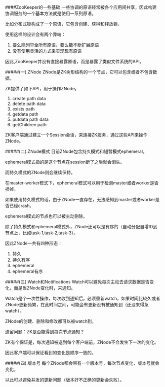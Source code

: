 ####ZooKeeper的一些基础
一些协调的原语经常被各个应用间共享，因此构建协调服务的一个基本方法就是使用一系列原语。

比如分布式锁构成了一个原语，它包含创建、获得和释放锁。

使用这样的设计会有两个弊端：
1.	要么能列举全所有原语，要么能不断扩展原语
2.	没有使用灵活的方式来实现现有原语

因此,ZooKeeper并没有直接暴露原语，而是暴露了类似文件系统的API。


#####(一).ZNode
ZNode是ZK树形结构的一个节点，它可以包含或者不包含数据。

ZK提供了如下API，用于操作ZNode。

1.	create path data
2.	delete path data
3.	exists path
3.	getdata path
4.	putdata path data
5.	getChildren path

ZK客户端通过建立一个Session会话，来连接ZK服务，通过这些API来操作ZNode。


#####(二).ZNode模式
目前ZNode包含持久模式和短暂模式ephemeral。

ephemeral模式指的是这个节点在session断了之后就会消失。

而持久模式的ZNode则会继续保持。

在master-worker模式下，ephemeral模式可以用于检测master或者worker是否挂掉。

如果使用持久模式的话，由于ZNode一直存在，无法感知到master或者worker是否已经crash。

ephemeral模式的节点也可以被主动删除。

除了持久模式和ephemeral模式外，ZNode还可以是有序的（自动分配自增ID到节点上，比如task-1,task-2,task-3）。

因此ZNode一共有四种形态：
1.	持久
2.	持久有序
3.	ephemeral
4.	ephemeral有序


#####(三).Watch和Notifications
Watch可以避免每次主动去请求数据是否变化，而是当ZNode变化时，来通知。

Watch是个一次性操作，每次收到通知后，必须重新watch，如果时间比较久或者ZNode更新频繁，在此时间之间，可能会有更新没有被通知到（还没来得急watch）。

ZNode的创建、删除和修改都可以被watch到。

遗留问题：ZK是否能得到每次节点通知？

ZK有个保证是，每次通知被送到每个客户端前，ZNode不会发生下一次的变化。

因此客户端可以保证看到的变化是顺序一致的。


#####(四).版本号
每个ZNode都会带有一个版本号，每次节点变化，版本号就会变化。

以此可以避免并发的更新问题（版本好不正确的更新会失败）。

